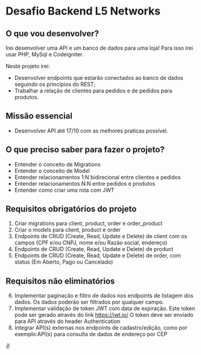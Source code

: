 # Desafio Backend L5 Networks

## O que vou desenvolver?

Irei desenvolver uma API e um banco de dados para uma loja! Para isso irei usar PHP, MySql e Codeigniter.

Neste projeto irei:

- Desenvolver endpoints que estarão conectados ao banco de dados seguindo os princípios do REST;
- Trabalhar a relação de clientes para pedidos e de pedidos para produtos.

## Missão essencial

- Desenvolver API até 17/10 com as melhores praticas possível.

## O que preciso saber para fazer o projeto?

-  Entender o conceito de Migrations
-  Entender o conceito de Model
-  Entender relacionamentos 1:N bidirecional entre clientes e pedidos
-  Entender relacionamentos N:N entre pedidos e produtos
-  Entender como criar uma rota com JWT

## Requisitos obrigatórios do projeto

 1. Criar migrations para client, product, order e order_product
 2. Criar o models para client, product e order
 3. Endpoints de CRUD (Create, Read, Update e Delete) de client com os campos (CPF e/ou CNPJ, nome e/ou Razão social, endereço)
 4. Endpoints de CRUD (Create, Read, Update e Delete) de product
 5. Endpoints de CRUD (Create, Read, Update e Delete) de order, com status (Em Aberto, Pago ou Cancelado)

## Requisitos não eliminatórios

6. Implementar paginação e filtro de dados nos endpoints de listagem dos dados. Os dados poderão ser filtrados por qualquer campo.
7.	Implementar validação de token JWT com data de expiração. Este token pode ser gerado através do link https://jwt.io/ 
O token deve ser enviado para API através do header Authentication
8.	Integrar API(s) externas nos endpoints de cadastro/edição, como por exemplo:API(s) para consulta de dados de endereço por CEP


 ✌️
